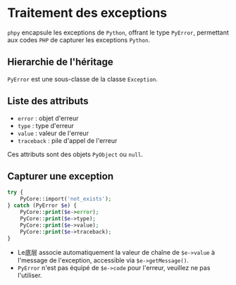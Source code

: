 # Traitement des exceptions

`phpy` encapsule les exceptions de `Python`, offrant le type `PyError`, permettant aux codes `PHP` de capturer les exceptions `Python`.

## Hierarchie de l'héritage
`PyError` est une sous-classe de la classe `Exception`.

## Liste des attributs

- `error` : objet d'erreur
- `type` : type d'erreur
- `value` : valeur de l'erreur
- `traceback` : pile d'appel de l'erreur

Ces attributs sont des objets `PyObject` ou `null`.

## Capturer une exception

```php
try {
    PyCore::import('not_exists');
} catch (PyError $e) {
    PyCore::print($e->error);
    PyCore::print($e->type);
    PyCore::print($e->value);
    PyCore::print($e->traceback);
}
```

- Le底层 associe automatiquement la valeur de chaîne de `$e->value` à l'message de l'exception, accessible via `$e->getMessage()`.
- `PyError` n'est pas équipé de `$e->code` pour l'erreur, veuillez ne pas l'utiliser.
